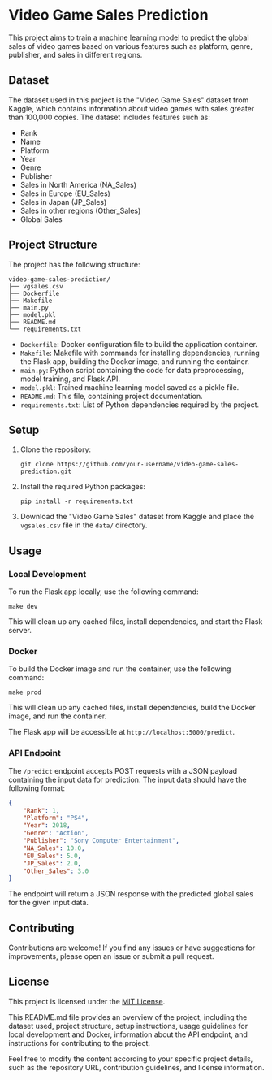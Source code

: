 # Video Game Sales Prediction

This project aims to train a machine learning model to predict the global sales of video games based on various features such as platform, genre, publisher, and sales in different regions.

## Dataset

The dataset used in this project is the "Video Game Sales" dataset from Kaggle, which contains information about video games with sales greater than 100,000 copies. The dataset includes features such as:

- Rank
- Name
- Platform
- Year
- Genre
- Publisher
- Sales in North America (NA_Sales)
- Sales in Europe (EU_Sales)
- Sales in Japan (JP_Sales)
- Sales in other regions (Other_Sales)
- Global Sales

## Project Structure

The project has the following structure:

```
video-game-sales-prediction/
├── vgsales.csv
├── Dockerfile
├── Makefile
├── main.py
├── model.pkl
├── README.md
└── requirements.txt
```

- `Dockerfile`: Docker configuration file to build the application container.
- `Makefile`: Makefile with commands for installing dependencies, running the Flask app, building the Docker image, and running the container.
- `main.py`: Python script containing the code for data preprocessing, model training, and Flask API.
- `model.pkl`: Trained machine learning model saved as a pickle file.
- `README.md`: This file, containing project documentation.
- `requirements.txt`: List of Python dependencies required by the project.

## Setup

1. Clone the repository:

   ```
   git clone https://github.com/your-username/video-game-sales-prediction.git
   ```

2. Install the required Python packages:

   ```
   pip install -r requirements.txt
   ```

3. Download the "Video Game Sales" dataset from Kaggle and place the `vgsales.csv` file in the `data/` directory.

## Usage

### Local Development

To run the Flask app locally, use the following command:

```
make dev
```

This will clean up any cached files, install dependencies, and start the Flask server.

### Docker

To build the Docker image and run the container, use the following command:

```
make prod
```

This will clean up any cached files, install dependencies, build the Docker image, and run the container.

The Flask app will be accessible at `http://localhost:5000/predict`.

### API Endpoint

The `/predict` endpoint accepts POST requests with a JSON payload containing the input data for prediction. The input data should have the following format:

```json
{
    "Rank": 1,
    "Platform": "PS4",
    "Year": 2018,
    "Genre": "Action",
    "Publisher": "Sony Computer Entertainment",
    "NA_Sales": 10.0,
    "EU_Sales": 5.0,
    "JP_Sales": 2.0,
    "Other_Sales": 3.0
}
```

The endpoint will return a JSON response with the predicted global sales for the given input data.

## Contributing

Contributions are welcome! If you find any issues or have suggestions for improvements, please open an issue or submit a pull request.

## License

This project is licensed under the [MIT License](LICENSE).

This README.md file provides an overview of the project, including the dataset used, project structure, setup instructions, usage guidelines for local development and Docker, information about the API endpoint, and instructions for contributing to the project.

Feel free to modify the content according to your specific project details, such as the repository URL, contribution guidelines, and license information.